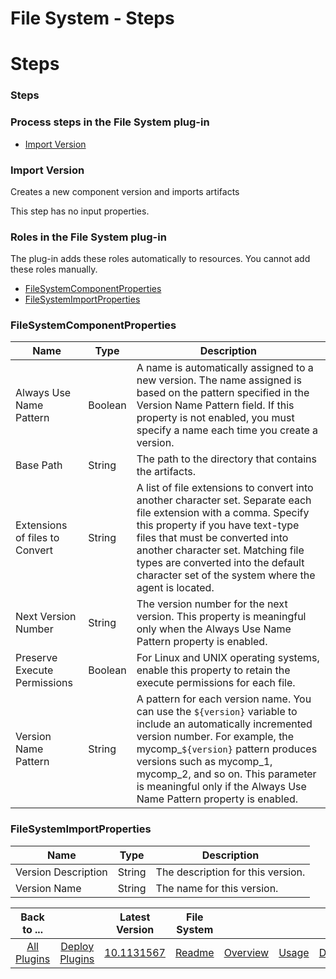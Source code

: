 
File System - Steps
===================

# Steps


### Steps




### Process steps in the File System plug-in

* [Import Version](#import_version)


### Import Version

Creates a new component version and imports artifacts

This step has no input properties.


### Roles in the File System plug-in

The plug-in adds these roles automatically to resources. You cannot add these roles manually.


* [FileSystemComponentProperties](#filesystemcomponentproperties_role)
* [FileSystemImportProperties](#filesystemimportproperties_role)


### FileSystemComponentProperties


| Name | Type | Description |
| --- | --- | --- |
| Always Use Name Pattern | Boolean | A name is automatically assigned to a new version. The name assigned is based on the pattern specified in the Version Name Pattern field. If this property is not enabled, you must specify a name each time you create a version. |
| Base Path | String | The path to the directory that contains the artifacts. |
| Extensions of files to Convert | String | A list of file extensions to convert into another character set. Separate each file extension with a comma. Specify this property if you have text-type files that must be converted into another character set. Matching file types are converted into the default character set of the system where the agent is located. |
| Next Version Number | String | The version number for the next version. This property is meaningful only when the Always Use Name Pattern property is enabled. |
| Preserve Execute Permissions | Boolean | For Linux and UNIX operating systems, enable this property to retain the execute permissions for each file. |
| Version Name Pattern | String | A pattern for each version name. You can use the ``${version}`` variable to include an automatically incremented version number. For example, the mycomp\_``${version}`` pattern produces versions such as mycomp\_1, mycomp\_2, and so on. This parameter is meaningful only if the Always Use Name Pattern property is enabled. |

### FileSystemImportProperties


| Name | Type | Description |
| --- | --- | --- |
| Version Description | String | The description for this version. |
| Version Name | String | The name for this version. |



|Back to ...||Latest Version|File System ||||
| :---: | :---: | :---: | :---: | :---: | :---: | :---: |
|[All Plugins](../../index.md)|[Deploy Plugins](../README.md)|[10.1131567](https://raw.githubusercontent.com/UrbanCode/IBM-UCD-PLUGINS/main/files/FileSystemSourceConfig/ucd-FileSystemSourceConfig-10.1131567.zip)|[Readme](README.md)|[Overview](overview.md)|[Usage](usage.md)|[Downloads](downloads.md)|
